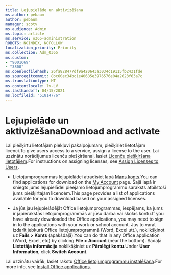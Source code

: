 ```yaml
---
title: Lejupielāde un aktivizēšana
ms.author: pebaum
author: pebaum
manager: scotv
ms.audience: Admin
ms.topic: article
ms.service: o365-administration
ROBOTS: NOINDEX, NOFOLLOW
localization_priority: Priority
ms.collection: Adm_O365
ms.custom:
- "9001669"
- "3800"
ms.openlocfilehash: 26fa828477df9a420643a3034c19115fb2431fde
ms.sourcegitcommit: 8bc60ec34bc1e40685e3976576e04a2623f63a7c
ms.translationtype: HT
ms.contentlocale: lv-LV
ms.lasthandoff: 04/15/2021
ms.locfileid: "51814776"
---
```

# <a name="download-and-activate"></a><span data-ttu-id="6f27f-102">Lejupielāde un aktivizēšana</span><span class="sxs-lookup"><span data-stu-id="6f27f-102">Download and activate</span></span>

<span data-ttu-id="6f27f-103">Lai piešķirtu lietotājam piekļuvi pakalpojumam, piešķiriet lietotājam licenci.</span><span class="sxs-lookup"><span data-stu-id="6f27f-103">To give users access to a service, assign a license to the user.</span></span> <span data-ttu-id="6f27f-104">Lai uzzinātu norādījumus licenču piešķiršanai, lasiet [Licenču piešķiršana lietotājiem](https://docs.microsoft.com/microsoft-365/admin/manage/assign-licenses-to-users).</span><span class="sxs-lookup"><span data-stu-id="6f27f-104">For instructions on assigning licenses, see [Assign Licenses to Users](https://docs.microsoft.com/microsoft-365/admin/manage/assign-licenses-to-users).</span></span>

- <span data-ttu-id="6f27f-105">Lietojumprogrammas lejupielādei atradīsiet lapā [Mans konts](https://portal.office.com/account/#installs).</span><span class="sxs-lookup"><span data-stu-id="6f27f-105">You can find applications for download on the [My Account](https://portal.office.com/account/#installs) page.</span></span> <span data-ttu-id="6f27f-106">Šajā lapā ir sniegts jums lejupielādei pieejamo lietojumprogrammu saraksts atbilstoši jums piešķirtajām licencēm.</span><span class="sxs-lookup"><span data-stu-id="6f27f-106">This page provides a list of applications available for you to download based on your assigned licenses.</span></span> 

- <span data-ttu-id="6f27f-107">Ja jūs jau lejupielādējāt Office lietojumprogrammas, iespējams, ka jums ir jāpierakstās lietojumprogrammās ar jūsu darba vai skolas kontu.</span><span class="sxs-lookup"><span data-stu-id="6f27f-107">If you have already downloaded the Office applications, you may need to sign in to the applications with your work or school account.</span></span> <span data-ttu-id="6f27f-108">Jūs to varat izdarīt jebkurā Office lietojumprogrammā (Word, Excel utt.), noklikšķinot uz **Fails > Konts** (apakšdaļā).</span><span class="sxs-lookup"><span data-stu-id="6f27f-108">You can do that in any Office application (Word, Excel, etc) by clicking **File > Account** (near the bottom).</span></span> <span data-ttu-id="6f27f-109">Sadaļā **Lietotāja informācija** noklikšķiniet uz **Pārslēgt kontu**.</span><span class="sxs-lookup"><span data-stu-id="6f27f-109">Under **User Information**, click **Switch Account**.</span></span>

<span data-ttu-id="6f27f-110">Lai uzzinātu vairāk, lasiet rakstu [Office lietojumprogrammu instalēšana](https://docs.microsoft.com/microsoft-365/admin/setup/install-applications).</span><span class="sxs-lookup"><span data-stu-id="6f27f-110">For more info, see [Install Office applications](https://docs.microsoft.com/microsoft-365/admin/setup/install-applications).</span></span>
